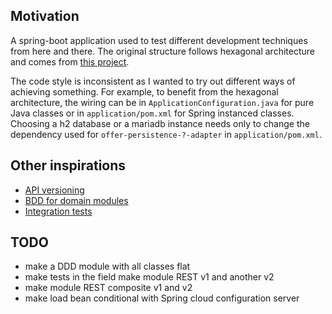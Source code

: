 ## Motivation

A spring-boot application used to test different development techniques from here and there. The original structure
follows hexagonal architecture and comes from [this project](https://github.com/gshaw-pivotal/spring-hexagonal-example).

The code style is inconsistent as I wanted to try out different ways of achieving something. For example, to benefit
from the hexagonal architecture, the wiring can be in `ApplicationConfiguration.java` for pure Java classes or
in `application/pom.xml` for Spring instanced classes. Choosing a h2 database or a mariadb instance needs only to change
the dependency used for `offer-persistence-?-adapter` in `application/pom.xml`.

## Other inspirations

- [API versioning](https://medium.com/@XenoSnowFox/youre-thinking-about-api-versioning-in-the-wrong-way-6c656c1c516b)
- [BDD for domain modules](https://cucumber.io/)
- [Integration tests](https://www.testcontainers.org/)

## TODO

- make a DDD module with all classes flat
- make tests in the field make module REST v1 and another v2
- make module REST composite v1 and v2
- make load bean conditional with Spring cloud configuration server
